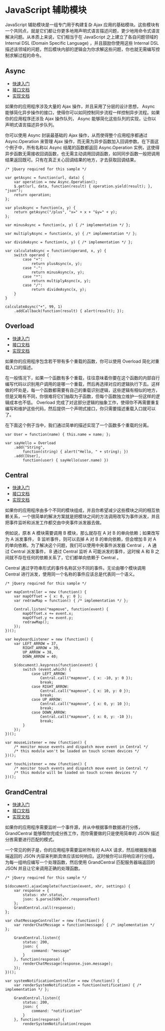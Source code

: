 # JavaScript 辅助模块

JavaScript 辅助模块是一组专门用于构建复杂 Ajax 应用的基础模块。这些模块有一个共同点，就是它们都让你更多地用声明式语言描述问题，更少地用命令式语言解决问题。从本质上来说，它们相当于在 JavaScript 之上建立了各自问题领域的 Internal DSL (Domain Specific Language) ，并且鼓励你使用这些 Internal DSL 描述该领域的问题，然后模块内部的逻辑会为你求解这些问题，你也就无需编写控制求解过程的命令。

## Async

* <a href="async/introduction.html">快速入门</a>
* <a href="async/features.html">接口文档</a>
* <a href="async/secrets.html">实现文档</a>

如果你的应用程序涉及大量的 Ajax 操作，并且采用了分层的设计思想， Async 能够简化异步操作的接口，使得你可以如同控制同步流程一样控制异步流程。如果你的应用程序还涉及 Ajax 操作队列， Async 能够简化这些队列的实现，让你以声明式语言描述异步队列。

你可以使用 Async 封装最基础的 Ajax 操作，从而使得整个应用程序都通过 Async.Operation 来管理 Ajax 操作，而无需为异步函数加入回调参数。在下面这个例子中，所有名称以 Async 结尾的函数都返回 Async.Operation 实例，这使得异步函数无需接收回调函数，也无需主动调用回调函数，如同同步函数一般把调用结果返回既可。只有在真正关心回调结果的地方，才去获取回调结果。

	/* jQuery required for this sample */
	
	var getAsync = function(url, data) {
		var operation = new Async.Operation();
		$.get(url, data, function(result) { operation.yield(result); }, "json");
		return operation;
	};
	
	var plusAsync = function(x, y) {
		return getAsync("/plus", "x=" + x + "&y=" + y);
	};
	
	var minusAsync = function(x, y) { /* implementation */ };
	
	var multiplyAsync = function(x, y) { /* implementation */ };
	
	var divideAsync = function(x, y) { /* implementation */ };
	
	var calculateAsync = function(operand, x, y) {
		switch operand {
			case "+":
				return plusAsync(x, y);
			case "-":
				return minusAsync(x, y);
			case "*":
				return multiplyAsync(x, y);
			case "/":
				return divideAsync(x, y);
		}
	}
	
	calculateAsync("+", 99, 1)
		.addCallback(function(result) { alert(result); });

## Overload

* <a href="overload/introduction.html">快速入门</a>
* <a href="overload/features.html">接口文档</a>
* <a href="overload/secrets.html">实现文档</a>

如果你的应用程序包含若干带有多个重载的函数，你可以使用 Overload 简化对重载入口的描述。

在一般情况下，如果一个函数有多个重载，往往意味着你要在这个函数的内部自行编写代码以识别用户调用的是哪一个重载，然后再选择对应的逻辑执行下去。这样做的坏处是，每一个函数都需要有自己的重载识别逻辑，这些逻辑有相似的地方，但是又略有不同，你很难将它们抽取为子函数，但每个函数独立维护一份这样的逻辑成本也不低。 Overload 完成了对这部分逻辑的抽象工作，使得你不再需要重复编写和维护这些代码，然后提供一个声明式接口，你只需要描述重载入口就可以了。

在下面这个例子当中，我们通过简单的描述实现了一个函数多个重载的分离。

	var User = function(name) { this.name = name; };
	
	var sayHello = Overload
		.add("String",
			function(string) { alert("Hello, " + string); }) 
		.add([User],
			function(user) { sayHello(user.name) })

## Central

* <a href="central/introduction.html">快速入门</a>
* <a href="central/features.html">接口文档</a>
* <a href="central/secrets.html">实现文档</a>

如果你的应用程序由多个不同的模块组成，并且你希望减少这些模块之间的相互依赖关系，一个很简单的解决方案就是把模块之间的方法调用改写为事件派发，并且把事件监听和派发工作都交由中央事件派发器去做。

例如说，原本 A 模块需要调用 B 模块，那么就存在 A 对 B 的单向依赖；如果改写为 A 派发事件， B 监听事件，则可以去掉 A 对 B 的单向依赖，但会增加 B 对 A 的单向依赖。为了解决这个问题，我们可以使用中央事件派发器 Central ， A 通过 Central 派发事件， B 通过 Central 监听 A 可能派发的事件，这时候 A 和 B 之间就不存在任何的依赖关系了，它们都单向依赖于 Central 。

Central 通过字符串形式的事件名称区分不同的事件。无论由哪个模块调用 Central 进行派发，使用同一个名称的事件应该总是代表同一个语义。

    /* jQuery required for this sample */
    
    var mapController = new (function() {
        var mapOffset = { x: 0, y: 0 };
        var redrawMap = function() { /* implementation */ };
        
        Central.listen("mapmove", function(event) {
            mapOffset.x += event.x;
            mapOffset.y += event.y;
            redrawMap();
        });
    })();
    
    var keyboardListener = new (function() {
        var LEFT_ARROW = 37,
            RIGHT_ARROW = 39,
            UP_ARROW = 38,
            DOWN_ARROW = 40;
        
        $(document).keypress(function(event) {
            switch (event.which) {
                case LEFT_ARROW:
                    Central.call("mapmove", { x: -10, y: 0 });
                    break;
                case RIGHT_ARROW:
                    Central.call("mapmove", { x: 10, y: 0 });
                    break;
                case UP_ARROW:
                    Central.call("mapmove", { x: 0, y: 10 });
                    break;
                case DOWN_ARROW:
                    Central.call("mapmove", { x: 0, y: -10 });
                    break;
            }
        });
    })();
    
    var mouseListener = new (function() {
        /* monitor mouse events and dispatch move event in Central */
        /* this module won't be loaded on touch screen devices */
    })();
    
    var touchListener = new (function() {
        /* monitor touch events and dispatch move event in Central */
        /* this module will be loaded on touch screen devices */
    })();

## GrandCentral

* <a href="grandcentral/introduction.html">快速入门</a>
* <a href="grandcentral/features.html">接口文档</a>
* <a href="grandcentral/secrets.html">实现文档</a>

如果你的应用程序需要监听一个事件源，并从中根据事件数据进行分拣， GrandCentral 能够帮你完成分拣工作，而你需要做的只是使用简单的 JSON 描述分拣需要进行匹配的模式。

一个常见的例子是，你的应用程序需要监听所有的 AJAX 请求，然后根据服务器端返回的 JSON 内容来判断具体应该如何响应。这时候你可以将响应进行分组，为每一组响应编写一个处理函数，然后使用 GrandCentral 匹配服务器端返回的 JSON 并且让它来调用正确的处理函数。

    /* jQuery required for this sample */
    
    $(document).ajaxComplete(function(event, xhr, settings) {
        var response = {
            status: xhr.status,
            json: $.parseJSON(xhr.responseText)
        };
        GrandCentral.call(response);
    };
    
    var chatMessageController = new (function() {
        var renderChatMessage = function(message) { /* implementation */ };
        
        GrandCentral.listen({
            status: 200,
            json: {
                command: "message"
            }
        }, function(response) {
            renderChatMessage(response.json.message);
        });
    })();
    
    var systemNotificationController = new (function() {
        var renderSystemNotification = function(notification) { /* implementation */ };
        
        GrandCentral.listen({
            status: 200,
            json: {
                command: "notification"
            }
        }, function(response) {
            renderSystemNotification(respon